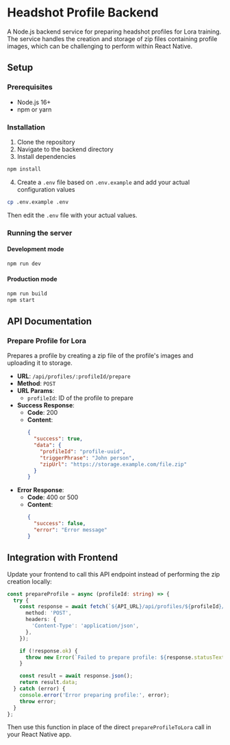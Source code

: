 # Headshot Profile Backend

A Node.js backend service for preparing headshot profiles for Lora training. The service handles the creation and storage of zip files containing profile images, which can be challenging to perform within React Native.

## Setup

### Prerequisites

- Node.js 16+
- npm or yarn

### Installation

1. Clone the repository
2. Navigate to the backend directory
3. Install dependencies

```bash
npm install
```

4. Create a `.env` file based on `.env.example` and add your actual configuration values

```bash
cp .env.example .env
```

Then edit the `.env` file with your actual values.

### Running the server

#### Development mode

```bash
npm run dev
```

#### Production mode

```bash
npm run build
npm start
```

## API Documentation

### Prepare Profile for Lora

Prepares a profile by creating a zip file of the profile's images and uploading it to storage.

- **URL**: `/api/profiles/:profileId/prepare`
- **Method**: `POST`
- **URL Params**:
  - `profileId`: ID of the profile to prepare
- **Success Response**:
  - **Code**: 200
  - **Content**:
    ```json
    {
      "success": true,
      "data": {
        "profileId": "profile-uuid",
        "triggerPhrase": "John person",
        "zipUrl": "https://storage.example.com/file.zip"
      }
    }
    ```
- **Error Response**:
  - **Code**: 400 or 500
  - **Content**:
    ```json
    {
      "success": false,
      "error": "Error message"
    }
    ```

## Integration with Frontend

Update your frontend to call this API endpoint instead of performing the zip creation locally:

```typescript
const prepareProfile = async (profileId: string) => {
  try {
    const response = await fetch(`${API_URL}/api/profiles/${profileId}/prepare`, {
      method: 'POST',
      headers: {
        'Content-Type': 'application/json',
      },
    });

    if (!response.ok) {
      throw new Error(`Failed to prepare profile: ${response.statusText}`);
    }

    const result = await response.json();
    return result.data;
  } catch (error) {
    console.error('Error preparing profile:', error);
    throw error;
  }
};
```

Then use this function in place of the direct `prepareProfileToLora` call in your React Native app.
